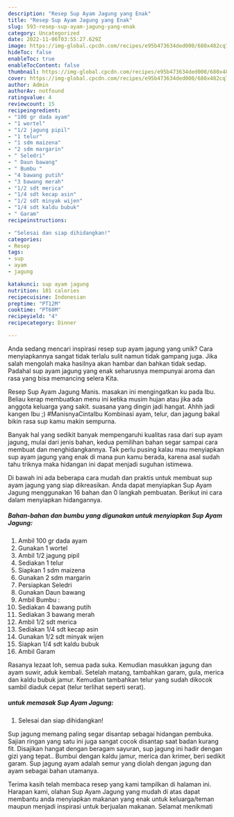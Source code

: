 ```yaml
---
description: "Resep Sup Ayam Jagung yang Enak"
title: "Resep Sup Ayam Jagung yang Enak"
slug: 593-resep-sup-ayam-jagung-yang-enak
category: Uncategorized
date: 2022-11-06T03:55:27.629Z
image: https://img-global.cpcdn.com/recipes/e95b473634ded000/680x482cq70/sup-ayam-jagung-foto-resep-utama.jpg
hideToc: false
enableToc: true
enableTocContent: false
thumbnail: https://img-global.cpcdn.com/recipes/e95b473634ded000/680x482cq70/sup-ayam-jagung-foto-resep-utama.jpg
cover: https://img-global.cpcdn.com/recipes/e95b473634ded000/680x482cq70/sup-ayam-jagung-foto-resep-utama.jpg
author: Admin
authorAv: notfound
ratingvalue: 4
reviewcount: 15
recipeingredient:
- "100 gr dada ayam"
- "1 wortel"
- "1/2 jagung pipil"
- "1 telur"
- "1 sdm maizena"
- "2 sdm margarin"
- " Seledri"
- " Daun bawang"
- " Bumbu "
- "4 bawang putih"
- "3 bawang merah"
- "1/2 sdt merica"
- "1/4 sdt kecap asin"
- "1/2 sdt minyak wijen"
- "1/4 sdt kaldu bubuk"
- " Garam"
recipeinstructions:

- "Selesai dan siap dihidangkan!"
categories:
- Resep
tags:
- sup
- ayam
- jagung

katakunci: sup ayam jagung 
nutrition: 101 calories
recipecuisine: Indonesian
preptime: "PT12M"
cooktime: "PT60M"
recipeyield: "4"
recipecategory: Dinner

---
```





Anda sedang mencari inspirasi resep sup ayam jagung yang unik? Cara menyiapkannya sangat tidak terlalu sulit namun tidak gampang juga. Jika salah mengolah maka hasilnya akan hambar dan bahkan tidak sedap. Padahal sup ayam jagung yang enak seharusnya mempunyai aroma dan rasa yang bisa memancing selera Kita.





Resep Sup Ayam Jagung Manis. masakan ini mengingatkan ku pada Ibu. Beliau kerap membuatkan menu ini ketika musim hujan atau jika ada anggota keluarga yang sakit. suasana yang dingin jadi hangat. Ahhh jadi kangen Ibu ;) #ManisnyaCintaIbu Kombinasi ayam, telur, dan jagung bakal bikin rasa sup kamu makin sempurna.

Banyak hal yang sedikit banyak mempengaruhi kualitas rasa dari sup ayam jagung, mulai dari jenis bahan, kedua pemilihan bahan segar sampai cara membuat dan menghidangkannya. Tak perlu pusing kalau mau menyiapkan sup ayam jagung yang enak di mana pun kamu berada, karena asal sudah tahu triknya maka hidangan ini dapat menjadi suguhan istimewa.






Di bawah ini ada beberapa cara mudah dan praktis untuk membuat sup ayam jagung yang siap dikreasikan. Anda dapat menyiapkan Sup Ayam Jagung menggunakan 16 bahan dan 0 langkah pembuatan. Berikut ini cara dalam menyiapkan hidangannya.

<!--inarticleads1-->

##### Bahan-bahan dan bumbu yang digunakan untuk menyiapkan Sup Ayam Jagung:

1. Ambil 100 gr dada ayam
1. Gunakan 1 wortel
1. Ambil 1/2 jagung pipil
1. Sediakan 1 telur
1. Siapkan 1 sdm maizena
1. Gunakan 2 sdm margarin
1. Persiapkan  Seledri
1. Gunakan  Daun bawang
1. Ambil  Bumbu :
1. Sediakan 4 bawang putih
1. Sediakan 3 bawang merah
1. Ambil 1/2 sdt merica
1. Sediakan 1/4 sdt kecap asin
1. Gunakan 1/2 sdt minyak wijen
1. Siapkan 1/4 sdt kaldu bubuk
1. Ambil  Garam


Rasanya lezaat loh, semua pada suka. Kemudian masukkan jagung dan ayam suwir, aduk kembali. Setelah matang, tambahkan garam, gula, merica dan kaldu bubuk jamur. Kemudian tambahkan telur yang sudah dikocok sambil diaduk cepat (telur terlihat seperti serat). 

<!--inarticleads2-->

#####  untuk memasak Sup Ayam Jagung:


1. Selesai dan siap dihidangkan!

Sup jagung memang paling segar disantap sebagai hidangan pembuka. Sajian ringan yang satu ini juga sangat cocok disantap saat badan kurang fit. Disajikan hangat dengan beragam sayuran, sup jagung ini hadir dengan gizi yang tepat.. Bumbui dengan kaldu jamur, merica dan krimer, beri sedikit garam. Sup jagung ayam adalah semur yang diolah dengan jagung dan ayam sebagai bahan utamanya. 

Terima kasih telah membaca resep yang kami tampilkan di halaman ini. Harapan kami, olahan Sup Ayam Jagung yang mudah di atas dapat membantu anda menyiapkan makanan yang enak untuk keluarga/teman maupun menjadi inspirasi untuk berjualan makanan. Selamat menikmati
